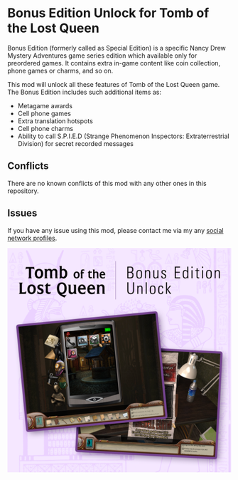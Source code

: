 # Bonus Edition Unlock for Tomb of the Lost Queen

Bonus Edition (formerly called as Special Edition) is a specific Nancy Drew Mystery Adventures game series edition which available only for preordered games. It contains extra in-game content like coin collection, phone games or charms, and so on.

This mod will unlock all these features of Tomb of the Lost Queen game. The Bonus Edition includes such additional items as:
- Metagame awards
- Cell phone games
- Extra translation hotspots
- Cell phone charms
- Ability to call S.P.I.E.D (Strange Phenomenon Inspectors: Extraterrestrial Division) for secret recorded messages

## Conflicts

There are no known conflicts of this mod with any other ones in this repository.

## Issues

If you have any issue using this mod, please contact me via my any [social network profiles](https://linktr.ee/loinik).

![Mod cover](https://github.com/loinik/nd-mods/blob/eb08b3f89bf17396e3c150a1866ca4f9f362f18c/26%20TMB/Bonus%20Edition%20Unlock/TMB%20Bonus%20Edition%20Unlock.png)